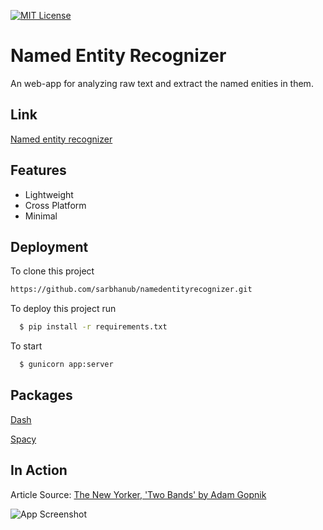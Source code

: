 [![MIT License](https://img.shields.io/badge/License-MIT-green.svg)](https://choosealicense.com/licenses/mit/)

# Named Entity Recognizer

An web-app for analyzing raw text and extract the named enities in them.


## Link

[Named entity recognizer](https://named-entity-recognizer.onrender.com/)



## Features

- Lightweight
- Cross Platform
- Minimal



## Deployment

To clone this project

```bash
https://github.com/sarbhanub/namedentityrecognizer.git

```

To deploy this project run

```bash
  $ pip install -r requirements.txt
```
To start
```bash
  $ gunicorn app:server
```

## Packages

[Dash](https://dash.plotly.com/)

[Spacy](https://spacy.io/models)
## In Action

Article Source: [The New Yorker, 'Two Bands' by Adam Gopnik](https://www.newyorker.com/magazine/2013/12/23/two-bands)

![App Screenshot](https://raw.githubusercontent.com/sarbhanub/namedentityrecognizer/master/extra/images/example.png)